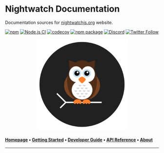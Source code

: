 # Nightwatch Documentation

Documentation sources for [nightwatchjs.org](http://nightwatchjs.org) website.

[![npm](https://img.shields.io/npm/v/nightwatch.svg)](https://www.npmjs.com/package/nightwatch)
[![Node.js CI](https://github.com/nightwatchjs/nightwatch/actions/workflows/build-node.yaml/badge.svg?branch=main)](https://github.com/nightwatchjs/nightwatch/actions/workflows/build-node.yaml)
[![codecov](https://codecov.io/gh/nightwatchjs/nightwatch/branch/main/graph/badge.svg?token=MSObyfECEh)](https://codecov.io/gh/nightwatchjs/nightwatch)
[![npm package](https://img.shields.io/npm/dm/nightwatch.svg)](https://www.npmjs.com/package/nightwatch)
[![Discord][discord-badge]][discord]
[![Twitter Follow](https://img.shields.io/twitter/follow/nightwatchjs.svg?style=social)](https://twitter.com/nightwatchjs)

<p align="center">
  <img alt="Nightwatch.js Schematic Logo" src="https://raw.githubusercontent.com/nightwatchjs/nightwatch/f214d79b3f7d0cf7602a6b57823420baaa3b5282/.github/assets/nightwatch-logo.svg" width=300 />
</p>

#### [Homepage](https://nightwatchjs.org) &bullet; [Getting Started](https://nightwatchjs.org/gettingstarted) &bullet; [Developer Guide](https://nightwatchjs.org/guide) &bullet; [API Reference](https://nightwatchjs.org/api) &bullet; [About](https://nightwatchjs.org/about)

***

[discord-badge]: https://img.shields.io/discord/618399631038218240.svg?color=7389D8&labelColor=6A7EC2&logo=discord&logoColor=ffffff&style=flat-square
[discord]: https://discord.gg/SN8Da2X
